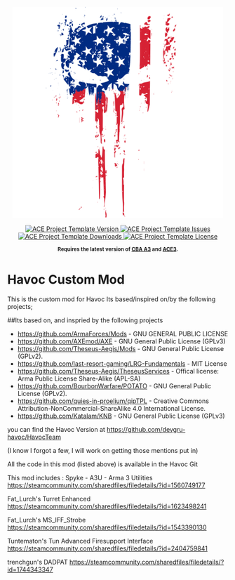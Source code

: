 <p align="center">
    <img src="art/Asset 1@2048x.png" width="480">
</p>

<p align="center">
    <a href="https://github.com/devgru-havoc/HavocTeam/releases/latest">
        <img src="https://img.shields.io/badge/Version-1.0.1-blue.svg?style=flat-square" alt="ACE Project Template Version">
    </a>
    <a href="https://github.com/devgru-havoc/HavocTeam/issues">
        <img src="https://img.shields.io/github/issues-raw/YonVclaw/Mod_Template.svg?style=flat-square&label=Issues" alt="ACE Project Template Issues">
    </a>
    <a href="https://github.com/devgru-havoc/HavocTeam/releases">
        <img src="https://img.shields.io/github/downloads/YonVclaw/Mod_Template/total.svg?style=flat-square&label=Downloads" alt="ACE Project Template Downloads">
    </a>
    <a href="https://github.com/devgru-havoc/HavocTeam/blob/master/LICENSE">
        <img src="https://img.shields.io/badge/License-MIT-red.svg?style=flat-square" alt="ACE Project Template License">
    </a>
</p>

<p align="center">
    <sup><strong>Requires the latest version of <a href="https://github.com/CBATeam/CBA_A3/releases">CBA A3</a> and <a href="https://github.com/acemod/ACE3/releases">ACE3</a>.<br/></strong></sup>
</p>

# Havoc Custom Mod


This is the custom mod for Havoc
Its based/inspired on/by the following projects;

##Its based on, and inspried by the following projects
- https://github.com/ArmaForces/Mods  -  GNU GENERAL PUBLIC LICENSE
- https://github.com/AXEmod/AXE - GNU General Public License (GPLv3)
- https://github.com/Theseus-Aegis/Mods - GNU General Public License (GPLv2).
- https://github.com/last-resort-gaming/LRG-Fundamentals - MIT License
- https://github.com/Theseus-Aegis/TheseusServices - Offical license: Arma Public License Share-Alike (APL-SA)
- https://github.com/BourbonWarfare/POTATO - GNU General Public License (GPLv2).
- https://github.com/quies-in-proelium/qipTPL - Creative Commons Attribution-NonCommercial-ShareAlike 4.0 International License.
- https://github.com/Katalam/KNB - GNU General Public License (GPLv3)


you can find the Havoc Version at https://github.com/devgru-havoc/HavocTeam

(I know I forgot a few, I will work on getting those mentions put in)

All the code in this mod (listed above) is available in the Havoc Git

This mod includes :
Spyke - A3U - Arma 3 Utilities
https://steamcommunity.com/sharedfiles/filedetails/?id=1560749177

Fat_Lurch's Turret Enhanced
https://steamcommunity.com/sharedfiles/filedetails/?id=1623498241

Fat_Lurch's MS_IFF_Strobe
https://steamcommunity.com/sharedfiles/filedetails/?id=1543390130

Tuntematon's Tun Advanced Firesupport Interface
https://steamcommunity.com/sharedfiles/filedetails/?id=2404759841

trenchgun's DADPAT
https://steamcommunity.com/sharedfiles/filedetails/?id=1744343347